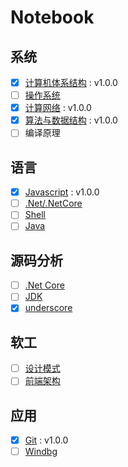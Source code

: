 # Notebook

## 系统

* [X] [计算机体系结构](https://github.com/dp9u0/Notebook-CSAPP) : v1.0.0
* [ ] [操作系统](https://github.com/dp9u0/Notebook-OS)
* [X] [计算网络](https://github.com/dp9u0/Notebook-Network) : v1.0.0
* [X] [算法与数据结构](https://github.com/dp9u0/Notebook-Algorithm) : v1.0.0
* [ ] 编译原理

## 语言

* [X] [Javascript](https://github.com/dp9u0/Notebook-Javascript) : v1.0.0
* [ ] [.Net/.NetCore](https://github.com/dp9u0/Notebook-DotNet)
* [ ] [Shell](https://github.com/dp9u0/Notebook-Shell)
* [ ] [Java](https://github.com/dp9u0/Notebook-Java)

## 源码分析

* [ ] [.Net Core](https://github.com/dp9u0/dotnetcore-analysis)
* [ ] [JDK](https://github.com/dp9u0/openjdk-analysis)
* [X] [underscore](https://github.com/dp9u0/underscore-analysis)

## 软工

* [ ] [设计模式](https://github.com/dp9u0/Notebook-DesignPattern)
* [ ] [前端架构](https://github.com/dp9u0/Notebook-FrontEnd)

## 应用

* [X] [Git](https://github.com/dp9u0/Notebook-Git) : v1.0.0
* [ ] [Windbg](https://github.com/dp9u0/Notebook-Windbg)
